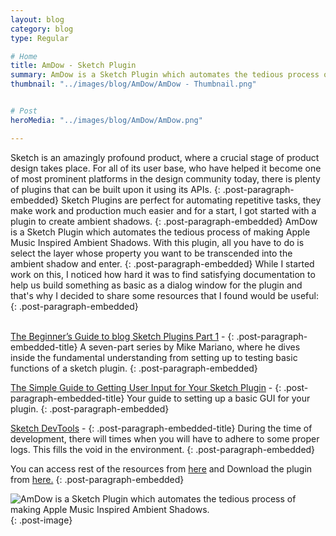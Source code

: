```yaml
---
layout: blog
category: blog
type: Regular

# Home
title: AmDow - Sketch Plugin
summary: AmDow is a Sketch Plugin which automates the tedious process of making Apple Music Inspired Ambient Shadows.
thumbnail: "../images/blog/AmDow/AmDow - Thumbnail.png"


# Post
heroMedia: "../images/blog/AmDow/AmDow.png"

---
```


Sketch is an amazingly profound product, where a crucial stage of product design takes place. For all of its user base, who have helped it become one of most prominent platforms in the design community today, there is plenty of plugins that can be built upon it using its APIs.
{: .post-paragraph-embedded}
Sketch Plugins are perfect for automating repetitive tasks, they make work and production much easier and for a start, I got started with a plugin to create ambient shadows.
{: .post-paragraph-embedded}
AmDow is a Sketch Plugin which automates the tedious process of making Apple Music Inspired Ambient Shadows. With this plugin, all you have to do is select the layer whose property you want to be transcended into the ambient shadow and enter.
{: .post-paragraph-embedded}
While I started work on this, I noticed how hard it was to find satisfying documentation to help us build something as basic as a dialog window for the plugin and that's why I decided to share some resources that I found would be useful:
{: .post-paragraph-embedded}
<br></br>

<a href="https://medium.com/@marianomike/the-beginners-guide-to-blog-sketch-plugins-part-1-28a5e3f01c68">The Beginner’s Guide to blog Sketch Plugins Part 1</a> - 
{: .post-paragraph-embedded-title}
A seven-part series by Mike Mariano, where he dives inside the fundamental understanding from setting up to testing basic functions of a sketch plugin.
{: .post-paragraph-embedded}

<a href="https://journal.yummygum.com/the-simple-guide-to-getting-user-input-for-your-sketch-plugin-part-i-989e47e69018">The Simple Guide to Getting User Input for Your Sketch Plugin</a> - 
{: .post-paragraph-embedded-title}
Your guide to setting up a basic GUI for your plugin.
{: .post-paragraph-embedded}

<a href="https://github.com/skpm/sketch-dev-tools">Sketch DevTools</a> - 
{: .post-paragraph-embedded-title}
During the time of development, there will times when you will have to adhere to some proper logs. This fills the void in the environment.
{: .post-paragraph-embedded}

You can access rest of the resources from <a href="https://raindrop.io/collection/9964643Download" target="_blank">here</a> and Download the plugin from <a href="https://github.com/eshaankaul29/AmDow" target="_blank">here.</a>
{: .post-paragraph-embedded}

<img src="../images/blog/Amdow/1.png" alt="AmDow is a Sketch Plugin which automates the tedious process of making Apple Music Inspired Ambient Shadows.">
{: .post-image} 